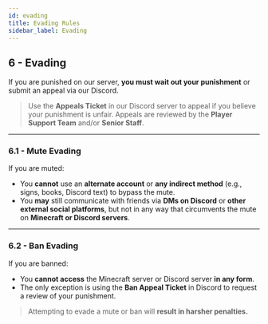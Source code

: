 ```yaml
---
id: evading
title: Evading Rules
sidebar_label: Evading
---
```


## 6 - Evading

If you are punished on our server, **you must wait out your punishment** or submit an appeal via our Discord.

> Use the **Appeals Ticket** in our Discord server to appeal if you believe your punishment is unfair. Appeals are reviewed by the **Player Support Team** and/or **Senior Staff**.

---

### 6.1 - Mute Evading

If you are muted:

- You **cannot** use an **alternate account** or **any indirect method** (e.g., signs, books, Discord text) to bypass the mute.
- You **may** still communicate with friends via **DMs on Discord** or **other external social platforms**, but not in any way that circumvents the mute on **Minecraft or Discord servers**.

---

### 6.2 - Ban Evading

If you are banned:

- You **cannot access** the Minecraft server or Discord server **in any form**.
- The only exception is using the **Ban Appeal Ticket** in Discord to request a review of your punishment.

> Attempting to evade a mute or ban will **result in harsher penalties.**
